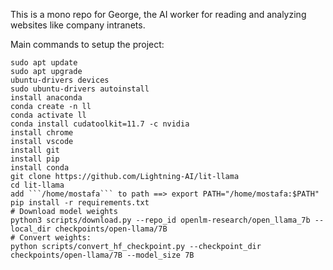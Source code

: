 This is a mono repo for George, the AI worker for reading and analyzing websites like company intranets.

Main commands to setup the project:

```
sudo apt update
sudo apt upgrade
ubuntu-drivers devices
sudo ubuntu-drivers autoinstall
install anaconda
conda create -n ll
conda activate ll
conda install cudatoolkit=11.7 -c nvidia
install chrome
install vscode
install git
install pip
install conda
git clone https://github.com/Lightning-AI/lit-llama
cd lit-llama
add ```/home/mostafa``` to path ==> export PATH="/home/mostafa:$PATH"
pip install -r requirements.txt
# Download model weights
python3 scripts/download.py --repo_id openlm-research/open_llama_7b --local_dir checkpoints/open-llama/7B
# Convert weights:
python scripts/convert_hf_checkpoint.py --checkpoint_dir checkpoints/open-llama/7B --model_size 7B
```
